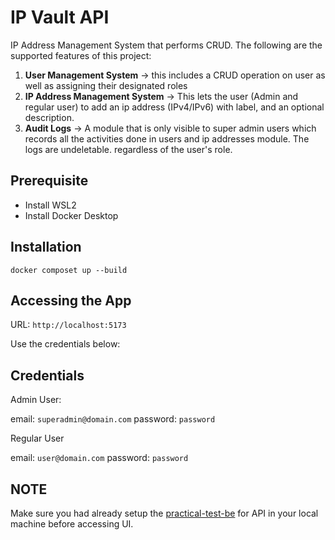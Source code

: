 # IP Vault API

IP Address Management System that performs CRUD. The following are the supported features of this project:

1. **User Management System** -> this includes a CRUD operation on user as well as assigning their designated roles
2. **IP Address Management System** -> This lets the user (Admin and regular user) to add an ip address (IPv4/IPv6) with label, and an optional description.
3. **Audit Logs** -> A module that is only visible to super admin users which records all the activities done in users and ip addresses module. The logs are undeletable. regardless of the user's role.

## Prerequisite

- Install WSL2
- Install Docker Desktop

## Installation

```
docker composet up --build
```

## Accessing the App

URL: `http://localhost:5173`

Use the credentials below:

## Credentials

Admin User:

email: `superadmin@domain.com`
password: `password`

Regular User

email: `user@domain.com`
password: `password`

## NOTE

Make sure you had already setup the [practical-test-be](https://github.com/mcdg055/practical-test-be) for API in your local machine before accessing UI.
